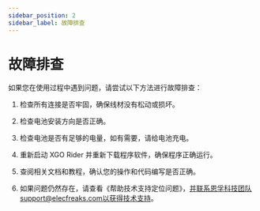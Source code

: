 ```yaml
---
sidebar_position: 2
sidebar_label: 故障排查
---
```


# 故障排查

如果您在使用过程中遇到问题，请尝试以下方法进行故障排查：

1. 检查所有连接是否牢固，确保线材没有松动或损坏。

2. 检查电池安装方向是否正确。

3. 检查电池是否有足够的电量，如有需要，请给电池充电。

4. 重新启动 XGO Rider 并重新下载程序软件，确保程序正确运行。

5. 查阅相关文档和教程，确认您的操作和代码编写是否正确。

6. 如果问题仍然存在，请查看《帮助技术支持定位问题》，并联系恩孚科技团队support@elecfreaks.com以获得技术支持。
